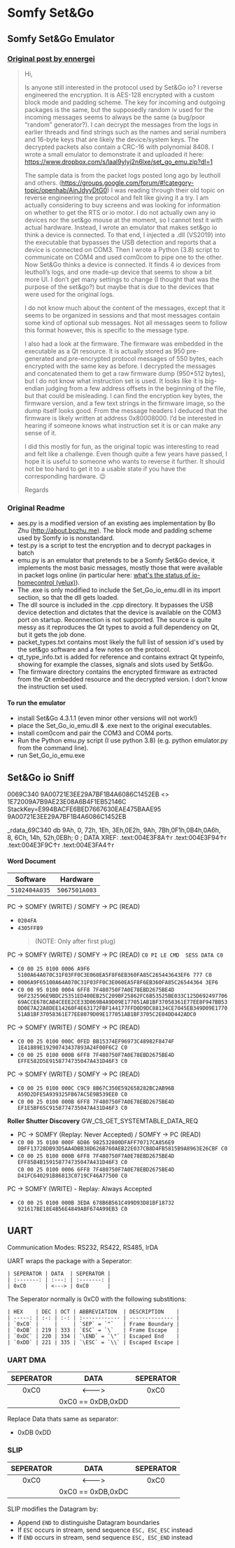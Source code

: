 # Somfy Set&Go

## Somfy Set&Go Emulator

### [Original post by ennergei](https://community.openhab.org/t/io-homecontrol-velux-somethings-in-the-bush/11413/223)

> Hi,
>
> Is anyone still interested in the protocol used by Set&Go io? I reverse engineered the encryption. It is AES-128 encrypted with a custom block mode and padding scheme. The key for incoming and outgoing packages is the same, but the supposedly random iv used for the incoming messages seems to always be the same (a bug/poor “random” generator?). I can decrypt the messages from the logs in earlier threads and find strings such as the names and serial numbers and 16-byte keys that are likely the device/system keys. The decrypted packets also contain a CRC-16 with polynomial 8408. I wrote a small emulator to demonstrate it and uploaded it here: https://www.dropbox.com/s/laal9ylyj2n6lxe/set_go_emu.zip?dl=1
>
> The sample data is from the packet logs posted long ago by leutholl and others. (https://groups.google.com/forum/#!category-topic/openhab/AinJdyyDtG0) I was reading through their old topic on reverse engineering the protocol and felt like giving it a try. I am actually considering to buy screens and was looking for information on whether to get the RTS or io motor. I do not actually own any io devices nor the set&go mouse at the moment, so I cannot test it with actual hardware. Instead, I wrote an emulator that makes set&go io think a device is connected. To that end, I injected a .dll (VS2019) into the executable that bypasses the USB detection and reports that a device is connected on COM3. Then I wrote a Python (3.8) script to communicate on COM4 and used com0com to pipe one to the other. Now Set&Go thinks a device is connected. It finds 4 io devices from leutholl’s logs, and one made-up device that seems to show a bit more UI. I don’t get many settings to change (I thought that was the purpose of the set&go?) but maybe that is due to the devices that were used for the original logs.
>
> I do not know much about the content of the messages, except that it seems to be organized in sessions and that most messages contain some kind of optional sub messages. Not all messages seem to follow this format however, this is specific to the message type.
>
> I also had a look at the firmware. The firmware was embedded in the executable as a Qt resource. It is actually stored as 950 pre-generated and pre-encrypted protocol messages of 550 bytes, each encrypted with the same key as before. I decrypted the messages and concatenated them to get a raw firmware dump (950*512 bytes), but I do not know what instruction set is used. It looks like it is big-endian judging from a few address offsets in the beginning of the file, but that could be misleading. I can find the encryption key bytes, the firmware version, and a few text strings in the firmware image, so the dump itself looks good. From the message headers I deduced that the firmware is likely written at address 0x80008000. I’d be interested in hearing if someone knows what instruction set it is or can make any sense of it.
>
> I did this mostly for fun, as the original topic was interesting to read and felt like a challenge. Even though quite a few years have passed, I hope it is useful to someone who wants to reverse it further. It should not be too hard to get it to a usable state if you have the corresponding hardware. :wink:
>
> Regards

### Original Readme

- aes.py is a modified version of an existing aes implementation by Bo Zhu (http://about.bozhu.me). The block mode and padding scheme used by Somfy io is nonstandard.
- test.py is a script to test the encryption and to decrypt packages in batch
- emu.py is an emulator that pretends to be a Somfy Set&Go device, it implements the most basic messages, mostly those that were available in packet logs online (in particular here: [what's the status of io-homecontrol (velux)](https://groups.google.com/forum/#!category-topic/openhab/AinJdyyDtG0)).
- The .exe is only modified to include the Set_Go_io_emu.dll in its import section, so that the dll gets loaded.
- The dll source is included in the .cpp directory. It bypasses the USB device detection and dictates that the device is available on the COM3 port on startup. Reconnection is not supported. The source is quite messy as it reproduces the Qt types to avoid a full dependency on Qt, but it gets the job done.
- packet_types.txt contains most likely the full list of session id's used by the set&go software and a few notes on the protocol.
- qt_type_info.txt is added for reference and contains extract Qt typeinfo, showing for example the classes, signals and slots used by Set&Go.
- The firmware directory contains the encrypted firmware as extracted from the Qt embedded resource and the decrypted version. I don't know the instruction set used.

#### To run the emulator

- install Set&Go 4.3.1.1 (even minor other versions will not work!)
- place the Set_Go_io_emu.dll & .exe next to the original executables.
- install com0com and pair the COM3 and COM4 ports.
- Run the Python emu.py script (I use python 3.8) (e.g. python emulator.py from the command line).
- run Set_Go_io_emu.exe

## Set&Go io Sniff

0069C340
9A00721E3EE29A7BF1B4A6086C1452EB <> 1E72009A7B9AE23E08A6B4F1EB52146C
StackKey=E994BACFE6BED7667630EAE475BAAE95
9A00721E3EE29A7BF1B4A6086C1452EB

_rdata_69C340 db  9Ah,   0, 72h, 1Eh, 3Eh,0E2h, 9Ah, 7Bh,0F1h,0B4h,0A6h,   8, 6Ch, 14h, 52h,0EBh; 0 ; DATA XREF: .text:004E3F8A↑r .text:004E3F94↑r .text:004E3F9C↑r .text:004E3FA4↑r

#### Word Document

| Software        | Hardware        |
| :-------------: | :-------------: |
| ``5102404A035`` | ``5067501A003`` |

PC -> SOMFY (WRITE) / SOMFY -> PC (READ)
- `0204FA`
- `4305FFB9`
  > (NOTE: Only after first plug)


PC -> SOMFY (WRITE) / SOMFY -> PC (READ)
  `C0 PI LE CMD  SESS DATA C0`
- `C0 00 25 0100 0006 A9F6 5100A64A070C31F03FF0C3E060EA5F8F6EB360FA85C265443643EF6 777 C0`
- `0006A9F65100A64A070C31F03FF0C3E060EA5F8F6EB360FA85C26544364 3EF6`
- `C0 00 95 0100 0004 6FF8 7F480750F7A0E78EBD2675BE4D 96F232596E9BDC25351ED400EB25C209BF25862FC6B53525BE033C125D69249770669ACCE678CAB4CEEE2CE33D069B4A9D09E177051AB1BF37058361E77EE8F947BB53DD0E7A22A8DEE14260F4E63172FBF144177FFD0D9DC88134CE7045EB349D09E177051AB1BF37058361E77EE8079D09E177051AB1BF3705C2E04DD442ADC0`

PC -> SOMFY (WRITE) / SOMFY -> PC (READ)
- `C0 00 25 0100 000C 0FED BB15374EF96973C48982F8474F 1E41889E19290743437893A24F00F6C2 C0`
- `C0 00 25 0100 000B 6FF8 7F480750F7A0E78EBD2675BE4D EFFE582D5E9158774735047A431D46F3 C0`

PC -> SOMFY (WRITE) / SOMFY -> PC (READ)
- `C0 00 25 0100 000C C9C9 8B67C350E592658282BC2AB96B A59D2DFE5A939325FB67AC5E9B539EE0 C0`
- `C0 00 25 0100 000B 6FF8 7F480750F7A0E78EBD2675BE4D EF1E5BF65C9158774735047A431D46F3 C0`

**Roller Shutter Discovery**
GW_CS_GET_SYSTEMTABLE_DATA_REQ
- PC -> SOMFY (Replay: Never Accepted) / SOMFY -> PC (READ)
- `C0 00 35 0100 000F 6D86 982532800DFAFF70717CA856E9 DBFF13728DB93D5AA4DBB38D626B760AEB22E037CB8D4FB5815B9A8963E26CBF C0`
- `C0 00 25 0100 000B 6FF8 7F480750F7A0E78EBD2675BE4D EFF85B4B159158774735047A431D46F3 C0`<br>
  `C0 00 25 0100 0006 6FF8 7F480750F7A0E78EBD2675BE4D D41FC640291B86813C0719CF46A77500 C0`

PC -> SOMFY (WRITE) - Replay: Always Accepted
- `C0 00 25 0100 000B 3EDA 678B6B561C499D93D81BF18732 921617BE18E4B56E4849ABF674A99EB3 C0`

## UART

Communication Modes:
RS232, RS422, RS485, IrDA


UART wraps the package with a Seperator:

    | SEPERATOR | DATA  | SEPERATOR |
    | :-------: | :---: | :-------: |
    | 0xC0      | <---> | 0xC0      |

The Seperator normally is 0xC0 with the following substitions:

    | HEX    | DEC | OCT | ABBREVIATION  | DESCRIPTION    |
    | -----: | :-: | :-: | :------------ | -------------- |
    | `0xC0` |     |     | `SEP` = `"`   | Frame Boundary |
    | `0xDB` | 219 | 333 | `ESC` = `\`   | Frame Escape   |
    | `0xDC` | 220 | 334 | `\END` = `\"` | Escaped End    |
    | `0xDD` | 221 | 335 | `\ESC` = `\\` | Escaped Escape |

### UART DMA

| SEPERATOR | DATA              | SEPERATOR |
| :-------: | :---------------: | :-------: |
| 0xC0      | <--->             | 0xC0      |
|           | 0xC0 == 0xDB,0xDD |           |

Replace Data thats same as separator:
- 0xDB 0xDD

### SLIP

| SEPERATOR | DATA              | SEPERATOR |
| :-------: | :---------------: | :-------: |
| 0xC0      | <--->             | 0xC0      |
|           | 0xC0 == 0xDB,0xDC |           |

SLIP modifies the Datagram by:

- Append `END` to distinguishe Datagram boundaries
- If ``ESC`` occurs in stream, send sequence ``ESC, ESC_ESC`` instead
- If ``END`` occurs in stream, send sequence ``ESC, ESC_END`` instead
